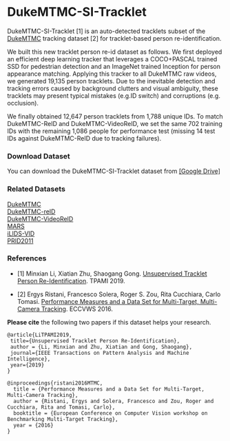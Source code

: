 # DukeMTMC-SI-Tracklet

DukeMTMC-SI-Tracklet [1] is an auto-detected tracklets subset of the [DukeMTMC](http://vision.cs.duke.edu/DukeMTMC/) tracking dataset [2] for tracklet-based person re-identification.

We built this new tracklet person re-id dataset as follows. We first deployed an efficient deep learning tracker that leverages a COCO+PASCAL trained SSD for pedestrian detection and an ImageNet trained Inception for person appearance matching. Applying this tracker to all DukeMTMC raw videos, we generated 19,135 person tracklets. Due to the inevitable detection and tracking errors caused by background clutters and visual ambiguity, these tracklets may present typical mistakes (e.g.ID switch) and corruptions (e.g. occlusion).

We finally obtained 12,647 person tracklets from 1,788 unique IDs. To match DukeMTMC-ReID and DukeMTMC-VideoReID, we set the same 702 training IDs with the remaining 1,086 people for performance test (missing 14 test IDs against DukeMTMC-ReID due to tracking failures).

### Download Dataset
You can download the DukeMTMC-SI-Tracklet dataset from
[[Google Drive]](https://drive.google.com/open?id=1JR7z3sCyCC23nziYHDATClJwnCW39z5b)

### Related Datasets
[DukeMTMC](http://vision.cs.duke.edu/DukeMTMC/details.html)<br/>
[DukeMTMC-reID](https://github.com/layumi/DukeMTMC-reID_evaluation)<br/>
[DukeMTMC-VideoReID](https://github.com/Yu-Wu/DukeMTMC-VideoReID)<br/>
[MARS](http://www.liangzheng.com.cn/Project/project_mars.html)<br/>
[iLIDS-VID](http://www.eecs.qmul.ac.uk/~xiatian/downloads_qmul_iLIDS-VID_ReID_dataset.html)<br/>
[PRID2011](https://www.tugraz.at/institute/icg/research/team-bischof/lrs/downloads/prid11/)

### References
- [1] Minxian Li, Xiatian Zhu, Shaogang Gong. [Unsupervised Tracklet Person Re-Identification](http://www.eecs.qmul.ac.uk/~sgg/papers/LiEtAl_PAMI2019.pdf). TPAMI 2019.

- [2] Ergys Ristani, Francesco Solera, Roger S. Zou, Rita Cucchiara, Carlo Tomasi. [Performance Measures and a Data Set for Multi-Target, Multi-Camera Tracking](https://users.cs.duke.edu/~tomasi/papers/ristani/ristaniBmtt16.pdf). ECCVWS 2016.

**Please cite** the following two papers if this dataset helps your research.
```
@article{LiTPAMI2019,
 title={Unsupervised Tracklet Person Re-Identification},
 author = {Li, Minxian and Zhu, Xiatian and Gong, Shaogang},
 journal={IEEE Transactions on Pattern Analysis and Machine Intelligence},
 year={2019}
}

@inproceedings{ristani2016MTMC,
  title = {Performance Measures and a Data Set for Multi-Target, Multi-Camera Tracking},
  author = {Ristani, Ergys and Solera, Francesco and Zou, Roger and Cucchiara, Rita and Tomasi, Carlo},
  booktitle = {European Conference on Computer Vision workshop on Benchmarking Multi-Target Tracking},
  year = {2016}
}
```
